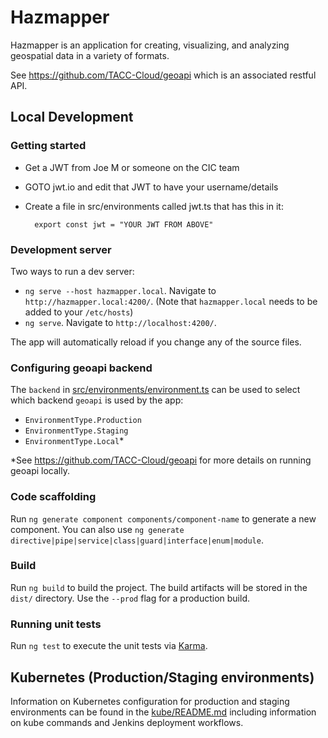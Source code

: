 # Hazmapper

Hazmapper is an application for creating, visualizing, and analyzing geospatial data in a variety of formats.

See https://github.com/TACC-Cloud/geoapi which is an associated restful API.

## Local Development
### Getting started
- Get a JWT from Joe M or someone on the CIC team
- GOTO jwt.io and edit that JWT to have your username/details
- Create a file in src/environments called jwt.ts that has this in it: 
        
        export const jwt = "YOUR JWT FROM ABOVE"

### Development server

Two ways to run a dev server:
* `ng serve --host hazmapper.local`. Navigate to `http://hazmapper.local:4200/`.  (Note that `hazmapper.local` needs to be added to your `/etc/hosts`)
* `ng serve`. Navigate to `http://localhost:4200/`.

The app will automatically reload if you change any of the source files.

### Configuring geoapi backend

The `backend` in [src/environments/environment.ts](src/environments/environment.ts) can be used to select which backend `geoapi` is used by the app:

* `EnvironmentType.Production`
* `EnvironmentType.Staging`
* `EnvironmentType.Local`\*

\*See https://github.com/TACC-Cloud/geoapi for more details on running geoapi locally.


### Code scaffolding

Run `ng generate component components/component-name` to generate a new component. You can also use `ng generate directive|pipe|service|class|guard|interface|enum|module`.

### Build

Run `ng build` to build the project. The build artifacts will be stored in the `dist/` directory. Use the `--prod` flag for a production build.

### Running unit tests

Run `ng test` to execute the unit tests via [Karma](https://karma-runner.github.io).

## Kubernetes (Production/Staging environments)

Information on Kubernetes configuration for production and staging environments can be found in the [kube/README.md](kube/README.md) including information
on kube commands and Jenkins deployment workflows.

